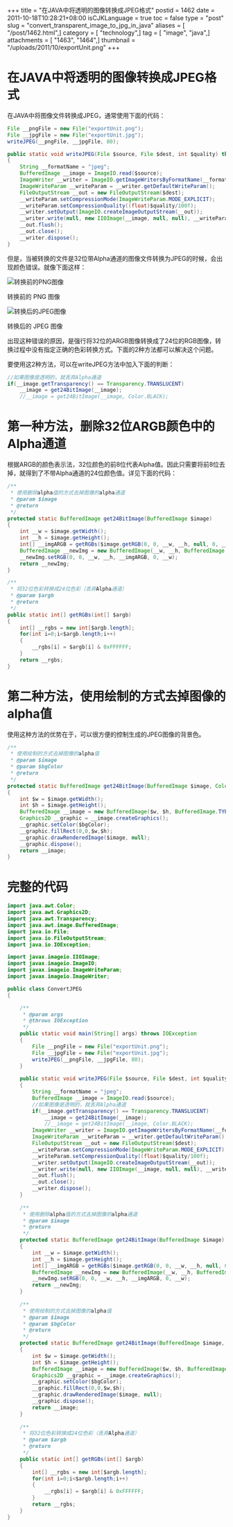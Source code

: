 +++
title = "在JAVA中将透明的图像转换成JPEG格式"
postid = 1462
date = 2011-10-18T10:28:21+08:00
isCJKLanguage = true
toc = false
type = "post"
slug = "convert_transparent_image_to_jpg_in_java"
aliases = [ "/post/1462.html",]
category = [ "technology",]
tag = [ "image", "java",]
attachments = [ "1463", "1464",]
thumbnail = "/uploads/2011/10/exportUnit.png"
+++


# 在JAVA中将透明的图像转换成JPEG格式

在JAVA中将图像文件转换成JPEG，通常使用下面的代码：

``` java
File __pngFile = new File("exportUnit.png");
File __jpgFile = new File("exportUnit.jpg");
writeJPEG(__pngFile, __jpgFile, 80);

public static void writeJPEG(File $source, File $dest, int $quality) throws IOException
{
	String __formatName = "jpeg";
	BufferedImage __image = ImageIO.read($source);
	ImageWriter __writer = ImageIO.getImageWritersByFormatName(__formatName).next();
	ImageWriteParam __writeParam = __writer.getDefaultWriteParam();
	FileOutputStream __out = new FileOutputStream($dest);
	__writeParam.setCompressionMode(ImageWriteParam.MODE_EXPLICIT);
	__writeParam.setCompressionQuality((float)$quality/100f);
	__writer.setOutput(ImageIO.createImageOutputStream(__out));
	__writer.write(null, new IIOImage(__image, null, null), __writeParam);
	__out.flush();
	__out.close();
	__writer.dispose();
}
```

但是，当被转换的文件是32位带Alpha通道的图像文件转换为JPEG的时候，会出现颜色错误。就像下面这样：

![转换前的PNG图像](/uploads/2011/10/exportUnit.png)

转换前的 PNG 图像

![转换后的JPEG图像](/uploads/2011/10/exportUnit.jpg)

转换后的 JPEG 图像

出现这种错误的原因，是强行将32位的ARGB图像转换成了24位的RGB图像，转换过程中没有指定正确的色彩转换方式。下面的2种方法都可以解决这个问题。

要使用这2种方法，可以在writeJPEG方法中加入下面的判断：

``` java
//如果图像是透明的，就丢弃Alpha通道
if(__image.getTransparency() == Transparency.TRANSLUCENT)
	__image = get24BitImage(__image);
	//__image = get24BitImage(__image, Color.BLACK);
```

# 第一种方法，删除32位ARGB颜色中的Alpha通道

根据ARGB的颜色表示法，32位颜色的前8位代表Alpha值。因此只需要将前8位去掉，就得到了不带Alpha通道的24位颜色值。详见下面的代码：

``` java
/**
 * 使用删除alpha值的方式去掉图像的alpha通道
 * @param $image
 * @return
 */
protected static BufferedImage get24BitImage(BufferedImage $image)
{
	int __w = $image.getWidth();
	int __h = $image.getHeight();
	int[] __imgARGB = getRGBs($image.getRGB(0, 0, __w, __h, null, 0, __w));
	BufferedImage __newImg = new BufferedImage(__w, __h, BufferedImage.TYPE_INT_RGB);
	__newImg.setRGB(0, 0, __w, __h, __imgARGB, 0, __w);
	return __newImg;
}

/**
 * 将32位色彩转换成24位色彩（丢弃Alpha通道）
 * @param $argb
 * @return
 */
public static int[] getRGBs(int[] $argb)
{
	int[] __rgbs = new int[$argb.length];
	for(int i=0;i<$argb.length;i++)
	{
		__rgbs[i] = $argb[i] & 0xFFFFFF;
	}
	return __rgbs;
}
```

# 第二种方法，使用绘制的方式去掉图像的alpha值

使用这种方法的优势在于，可以很方便的控制生成的JPEG图像的背景色。

``` java
/**
 * 使用绘制的方式去掉图像的alpha值
 * @param $image
 * @param $bgColor
 * @return
 */
protected static BufferedImage get24BitImage(BufferedImage $image, Color $bgColor)
{
	int $w = $image.getWidth();
	int $h = $image.getHeight();
	BufferedImage __image = new BufferedImage($w, $h, BufferedImage.TYPE_INT_RGB);
	Graphics2D __graphic = __image.createGraphics();
	__graphic.setColor($bgColor);
	__graphic.fillRect(0,0,$w,$h);
	__graphic.drawRenderedImage($image, null);
	__graphic.dispose();
	return __image; 
}
```

# 完整的代码
	
``` java
import java.awt.Color;
import java.awt.Graphics2D;
import java.awt.Transparency;
import java.awt.image.BufferedImage;
import java.io.File;
import java.io.FileOutputStream;
import java.io.IOException;

import javax.imageio.IIOImage;
import javax.imageio.ImageIO;
import javax.imageio.ImageWriteParam;
import javax.imageio.ImageWriter;

public class ConvertJPEG
{

	/**
	 * @param args
	 * @throws IOException 
	 */
	public static void main(String[] args) throws IOException
	{
		File __pngFile = new File("exportUnit.png");
		File __jpgFile = new File("exportUnit.jpg");
		writeJPEG(__pngFile, __jpgFile, 80);
	}
	
	public static void writeJPEG(File $source, File $dest, int $quality) throws IOException
	{
		String __formatName = "jpeg";
		BufferedImage __image = ImageIO.read($source);
		//如果图像是透明的，就丢弃Alpha通道
		if(__image.getTransparency() == Transparency.TRANSLUCENT)
			__image = get24BitImage(__image);
			//__image = get24BitImage(__image, Color.BLACK);
		ImageWriter __writer = ImageIO.getImageWritersByFormatName(__formatName).next();
		ImageWriteParam __writeParam = __writer.getDefaultWriteParam();
		FileOutputStream __out = new FileOutputStream($dest);
		__writeParam.setCompressionMode(ImageWriteParam.MODE_EXPLICIT);
		__writeParam.setCompressionQuality((float)$quality/100f);
		__writer.setOutput(ImageIO.createImageOutputStream(__out));
		__writer.write(null, new IIOImage(__image, null, null), __writeParam);
		__out.flush();
		__out.close();
		__writer.dispose();
	}
	
	/**
	 * 使用删除alpha值的方式去掉图像的alpha通道
	 * @param $image
	 * @return
	 */
	protected static BufferedImage get24BitImage(BufferedImage $image)
	{
		int __w = $image.getWidth();
		int __h = $image.getHeight();
		int[] __imgARGB = getRGBs($image.getRGB(0, 0, __w, __h, null, 0, __w));
		BufferedImage __newImg = new BufferedImage(__w, __h, BufferedImage.TYPE_INT_RGB);
		__newImg.setRGB(0, 0, __w, __h, __imgARGB, 0, __w);
		return __newImg;
	}
	
	/**
	 * 使用绘制的方式去掉图像的alpha值
	 * @param $image
	 * @param $bgColor
	 * @return
	 */
	protected static BufferedImage get24BitImage(BufferedImage $image, Color $bgColor)
	{
		int $w = $image.getWidth();
		int $h = $image.getHeight();
		BufferedImage __image = new BufferedImage($w, $h, BufferedImage.TYPE_INT_RGB);
		Graphics2D __graphic = __image.createGraphics();
		__graphic.setColor($bgColor);
		__graphic.fillRect(0,0,$w,$h);
		__graphic.drawRenderedImage($image, null);
		__graphic.dispose();
		return __image; 
	}
	
	/**
	 * 将32位色彩转换成24位色彩（丢弃Alpha通道）
	 * @param $argb
	 * @return
	 */
	public static int[] getRGBs(int[] $argb)
	{
		int[] __rgbs = new int[$argb.length];
		for(int i=0;i<$argb.length;i++)
		{
			__rgbs[i] = $argb[i] & 0xFFFFFF;
		}
		return __rgbs;
	}
}
```
